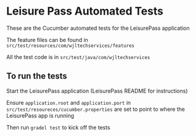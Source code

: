 # Leisure Pass Automated Tests
These are the Cucumber automated tests for the LeisurePass application

The feature files can be found in `src/test/resources/com/wjltechservices/features`

All the test code is in `src/test/java/com/wjltechservices`

## To run the tests
Start the LeisurePass application (LeisurePass README for instructions)

Ensure `application.root` and `application.port` in `src/test/resoureces/cucumber.properties` are set to point to where
 the LeisurePass app is running

Then run `gradel test` to kick off the tests